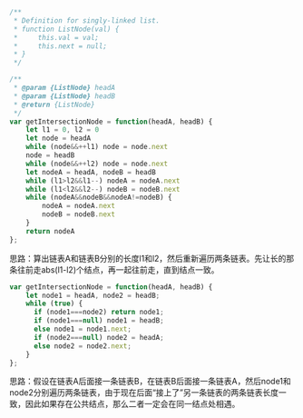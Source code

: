```js
/**
 * Definition for singly-linked list.
 * function ListNode(val) {
 *     this.val = val;
 *     this.next = null;
 * }
 */

/**
 * @param {ListNode} headA
 * @param {ListNode} headB
 * @return {ListNode}
 */
var getIntersectionNode = function(headA, headB) {
    let l1 = 0, l2 = 0
    let node = headA
    while (node&&++l1) node = node.next
    node = headB
    while (node&&++l2) node = node.next
    let nodeA = headA, nodeB = headB
    while (l1>l2&&l1--) nodeA = nodeA.next
    while (l1<l2&&l2--) nodeB = nodeB.next
    while (nodeA&&nodeB&&nodeA!=nodeB) {
        nodeA = nodeA.next
        nodeB = nodeB.next
    }
    return nodeA
};
```

思路：算出链表A和链表B分别的长度l1和l2，然后重新遍历两条链表。先让长的那条往前走abs(l1-l2)个结点，再一起往前走，直到结点一致。

```js
var getIntersectionNode = function(headA, headB) {
    let node1 = headA, node2 = headB;
    while (true) {
      if (node1===node2) return node1;
      if (node1===null) node1 = headB;
      else node1 = node1.next;
      if (node2===null) node2 = headA;
      else node2 = node2.next;
    }
};
```

思路：假设在链表A后面接一条链表B，在链表B后面接一条链表A，然后node1和node2分别遍历两条链表，由于现在后面“接上了”另一条链表的两条链表长度一致，因此如果存在公共结点，那么二者一定会在同一结点处相遇。
